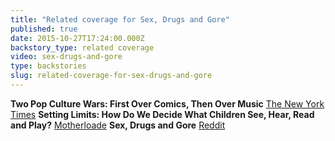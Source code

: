 ```yaml
---
title: "Related coverage for Sex, Drugs and Gore"
published: true
date: 2015-10-27T17:24:00.000Z
backstory_type: related coverage
video: sex-drugs-and-gore
type: backstories
slug: related-coverage-for-sex-drugs-and-gore
---
```


**Two Pop Culture Wars: First Over Comics, Then Over Music**
[The New York Times](http://www.nytimes.com/2015/10/26/us/two-pop-culture-wars-first-over-comics-then-over-music.html)
**Setting Limits: How Do We Decide What Children See, Hear, Read and Play?**
[Motherloade](http://parenting.blogs.nytimes.com/2015/10/26/setting-limits-how-do-we-decide-what-children-see-hear-read-and-play/?_r=0)
**Sex, Drugs and Gore**
[Reddit](https://www.reddit.com/r/Documentaries/comments/3qffy0/sex_drugs_and_gore_2015_offended_by_lyrics_they/)

